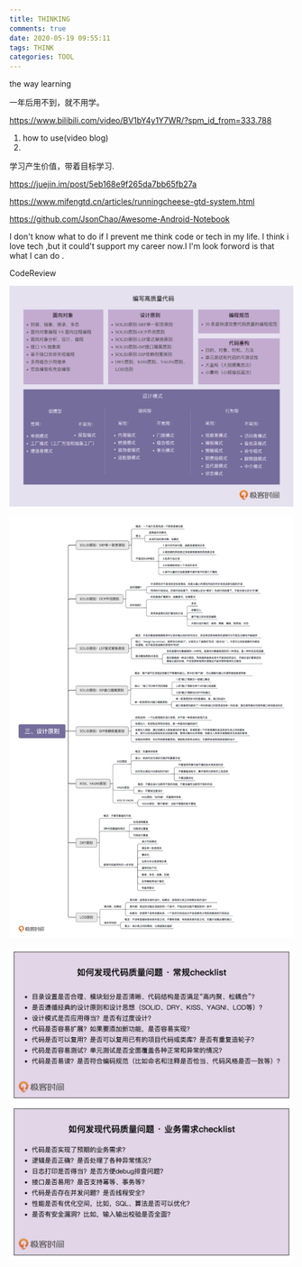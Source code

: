 ```yaml
---
title: THINKING
comments: true
date: 2020-05-19 09:55:11
tags: THINK
categories: TOOL
---
```






the way learning 

一年后用不到，就不用学。

https://www.bilibili.com/video/BV1bY4y1Y7WR/?spm_id_from=333.788

1. how to use(video blog)
2. 

学习产生价值，带着目标学习.





https://juejin.im/post/5eb168e9f265da7bb65fb27a

https://www.mifengtd.cn/articles/runningcheese-gtd-system.html

https://github.com/JsonChao/Awesome-Android-Notebook



I don't know what to do  if I prevent me  think code or tech in my life.   I think i   love tech ,but it could't support my career now.I l'm  look forword is that what I can do .



CodeReview



<img src="THINKING/codereview3.png" alt="codereview3" style="zoom:50%;" />



![](THINKING/codereview4.jpg)

<img src="THINKING/codereview1.jpg" alt="CodeReview1" style="zoom: 50%;" />

<img src="THINKING/codereview2.jpg" alt="CodeReview1" style="zoom:50%;" />

